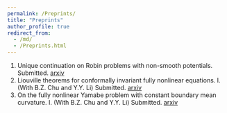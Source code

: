 ```yaml
---
permalink: /Preprints/
title: "Preprints"
author_profile: true
redirect_from: 
  - /md/
  - /Preprints.html
---
```


  1. Unique continuation on Robin problems with non-smooth potentials.  Submitted. [arxiv](https://arxiv.org/abs/2304.04342)
  2. Liouville theorems for conformally invariant fully nonlinear equations. I. (With B.Z. Chu and Y.Y. Li) Submitted. [arxiv](https://arxiv.org/abs/2311.07542)
  3. On the fully nonlinear Yamabe problem with constant boundary mean curvature. I. (With B.Z. Chu and Y.Y. Li) Submitted. [arxiv](https://arxiv.org/abs/2410.09683)
